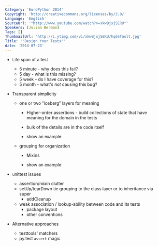 ```yaml
---
Category: 'EuroPython 2014'
Copyright: 'http://creativecommons.org/licenses/by/3.0/'
Language: 'English'
SourceUrl: '"http://www.youtube.com/watch?v=xkwBjsjSERU"'
Speakers: [Julian Berman]
Tags: []
ThumbnailUrl: 'http://i.ytimg.com/vi/xkwBjsjSERU/hqdefault.jpg'
Title: '"Design Your Tests"'
date: '2014-07-23'
---
```

* Life span of a test
    * 5 minute - why does this fail?
    * 5 day - what is this missing?
    * 5 week - do I have coverage for this?
    * 5 month - what's *not* causing this bug?

* Transparent simplicity
    * one or two "iceberg" layers for meaning
        * Higher-order assertions - build collections of state that have meaning for the domain in the tests
        * bulk of the details are in the code itself

        * show an example

    * grouping for organization
        * Mixins

        * show an example

* unittest issues
    * assertion/mixin clutter
    * setUp/tearDown tie grouping to the class layer or to inheritance via super
        * addCleanup
    * weak association / lookup-ability between code and its tests
        * package layout
        * other conventions

* Alternative approaches
    * testtools' matchers
    * py.test `assert` magic